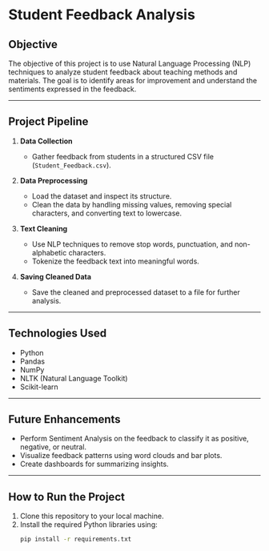 # Student Feedback Analysis

## Objective
The objective of this project is to use Natural Language Processing (NLP) techniques to analyze student feedback about teaching methods and materials. The goal is to identify areas for improvement and understand the sentiments expressed in the feedback.

---

## Project Pipeline

1. **Data Collection**  
   - Gather feedback from students in a structured CSV file (`Student_Feedback.csv`).

2. **Data Preprocessing**  
   - Load the dataset and inspect its structure.
   - Clean the data by handling missing values, removing special characters, and converting text to lowercase.

3. **Text Cleaning**  
   - Use NLP techniques to remove stop words, punctuation, and non-alphabetic characters.
   - Tokenize the feedback text into meaningful words.

4. **Saving Cleaned Data**  
   - Save the cleaned and preprocessed dataset to a file for further analysis.

---

## Technologies Used

- Python
- Pandas
- NumPy
- NLTK (Natural Language Toolkit)
- Scikit-learn

---

## Future Enhancements

- Perform Sentiment Analysis on the feedback to classify it as positive, negative, or neutral.
- Visualize feedback patterns using word clouds and bar plots.
- Create dashboards for summarizing insights.

---

## How to Run the Project

1. Clone this repository to your local machine.
2. Install the required Python libraries using:
   ```bash
   pip install -r requirements.txt


